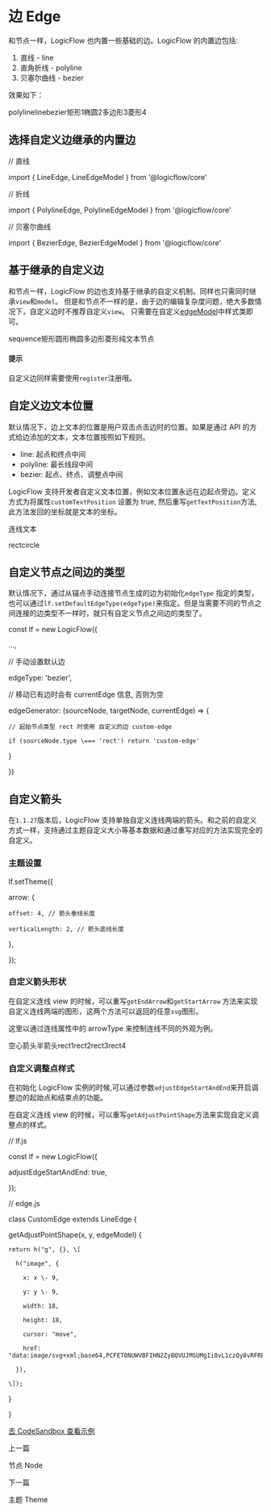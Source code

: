 边 Edge
======

和节点一样，LogicFlow 也内置一些基础的边。LogicFlow 的内置边包括:

1.  直线 - line
2.  直角折线 - polyline
3.  贝塞尔曲线 - bezier

效果如下：

polylinelinebezier矩形1椭圆2多边形3菱形4

[](/~demos/docs-tutorial-basic-edge-demo-edge-shapes)

[](#选择自定义边继承的内置边)选择自定义边继承的内置边
-----------------------------

// 直线

import { LineEdge, LineEdgeModel } from '@logicflow/core'

// 折线

import { PolylineEdge, PolylineEdgeModel } from '@logicflow/core'

// 贝塞尔曲线

import { BezierEdge, BezierEdgeModel } from '@logicflow/core'

[](#基于继承的自定义边)基于继承的自定义边
-----------------------

和节点一样，LogicFlow 的边也支持基于继承的自定义机制。同样也只需同时继承`view`和`model`。 但是和节点不一样的是，由于边的编辑复杂度问题，绝大多数情况下，自定义边时不推荐自定义`view`。 只需要在自定义[edgeModel](/api/edgeModel.zh.md)中样式类即可。

sequence矩形圆形椭圆多边形菱形纯文本节点

[](/~demos/docs-tutorial-basic-edge-demo-edge-custom)

#### 提示

自定义边同样需要使用`register`注册哦。

[](#自定义边文本位置)自定义边文本位置
---------------------

默认情况下，边上文本的位置是用户双击点击边时的位置。如果是通过 API 的方式给边添加的文本，文本位置按照如下规则。

*   line: 起点和终点中间
*   polyline: 最长线段中间
*   bezier: 起点、终点、调整点中间

LogicFlow 支持开发者自定义文本位置，例如文本位置永远在边起点旁边。定义方式为将属性`customTextPosition` 设置为 true, 然后重写`getTextPosition`方法, 此方法发回的坐标就是文本的坐标。

连线文本

rectcircle

[](/~demos/docs-tutorial-basic-edge-demo-edge-text)

[](#自定义节点之间边的类型)自定义节点之间边的类型
---------------------------

默认情况下，通过从锚点手动连接节点生成的边为初始化`edgeType` 指定的类型，也可以通过`lf.setDefaultEdgeType(edgeType)`来指定。但是当需要不同的节点之间连接的边类型不一样时，就只有自定义节点之间边的类型了。

const lf \= new LogicFlow({

  ...,

  // 手动设置默认边

  edgeType: 'bezier',

  // 移动已有边时会有 currentEdge 信息, 否则为空

  edgeGenerator: (sourceNode, targetNode, currentEdge) \=> {

    // 起始节点类型 rect 时使用 自定义的边 custom-edge

    if (sourceNode.type \=== 'rect') return 'custom-edge'

  }

})

[](#自定义箭头)自定义箭头
---------------

在`1.1.27`版本后，LogicFlow 支持单独自定义连线两端的箭头。和之前的自定义方式一样，支持通过主题自定义大小等基本数据和通过重写对应的方法实现完全的自定义。

### [](#主题设置)主题设置

lf.setTheme({

  arrow: {

    offset: 4, // 箭头垂线长度

    verticalLength: 2, // 箭头底线长度

  },

});

### [](#自定义箭头形状)自定义箭头形状

在自定义连线 view 的时候，可以重写`getEndArrow`和`getStartArrow` 方法来实现自定义连线两端的图形，这两个方法可以返回的任意`svg`图形。

这里以通过连线属性中的 arrowType 来控制连线不同的外观为例。

空心箭头半箭头rect1rect2rect3rect4

[](/~demos/docs-tutorial-basic-edge-demo-custom-arrow)

### [](#自定义调整点样式)自定义调整点样式

在初始化 LogicFlow 实例的时候,可以通过参数`adjustEdgeStartAndEnd`来开启调整边的起始点和结束点的功能。

在自定义连线 view 的时候，可以重写`getAdjustPointShape`方法来实现自定义调整点的样式。

// lf.js

const lf \= new LogicFlow({

  adjustEdgeStartAndEnd: true,

});

// edge.js

class CustomEdge extends LineEdge {

  getAdjustPointShape(x, y, edgeModel) {

    return h("g", {}, \[

      h("image", {

        x: x \- 9,

        y: y \- 9,

        width: 18,

        height: 18,

        cursor: "move",

        href: "data:image/svg+xml;base64,PCFET0NUWVBFIHN2ZyBQVUJMSUMgIi0vL1czQy8vRFREIFNWRyAxLjEvL0VOIiAiaHR0cDovL3d3dy53My5vcmcvR3JhcGhpY3MvU1ZHLzEuMS9EVEQvc3ZnMTEuZHRkIj48c3ZnIHhtbG5zPSJodHRwOi8vd3d3LnczLm9yZy8yMDAwL3N2ZyIgeG1sbnM6eGxpbms9Imh0dHA6Ly93d3cudzMub3JnLzE5OTkveGxpbmsiIHdpZHRoPSIyMnB4IiBoZWlnaHQ9IjIycHgiIHZlcnNpb249IjEuMSI+PGNpcmNsZSBjeD0iMTEiIGN5PSIxMSIgcj0iNyIgc3Ryb2tlPSIjZmZmIiBmaWxsPSIjMjliNmYyIi8+PGNpcmNsZSBjeD0iMTEiIGN5PSIxMSIgcj0iMyIgc3Ryb2tlPSIjZmZmIiBmaWxsPSJ0cmFuc3BhcmVudCIvPjwvc3ZnPg==",

      }),

    \]);

  }

}

[去 CodeSandbox 查看示例](https://codesandbox.io/embed/logicflow026-edgeanimation-forked-fdg3v0?fontsize=14&hidenavigation=1&theme=dark)

上一篇

节点 Node

下一篇

主题 Theme